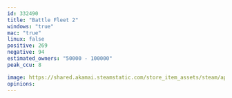 ```yaml
---
id: 332490
title: "Battle Fleet 2"
windows: "true"
mac: "true"
linux: false
positive: 269
negative: 94
estimated_owners: "50000 - 100000"
peak_ccu: 8

image: https://shared.akamai.steamstatic.com/store_item_assets/steam/apps/332490/header.jpg?t=1732365803
opinions:
---
```


